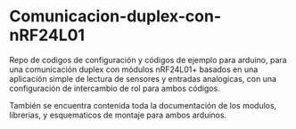 # Comunicacion-duplex-con-nRF24L01
Repo de codigos de configuración y códigos de ejemplo para arduino, para una comunicación duplex con módulos nRF24L01+ basados en una aplicación simple de lectura de sensores y entradas analogicas, con una configuración de intercambio de rol para ambos códigos.

También se encuentra contenida toda la documentación de los modulos, librerias, y esquematicos de montaje para ambos arduinos.  
